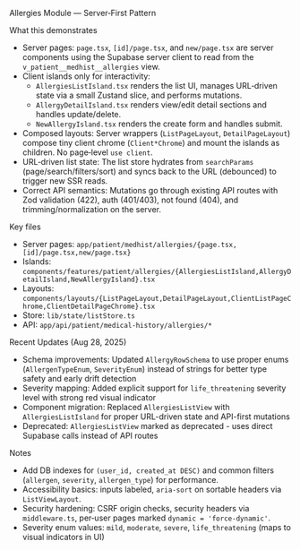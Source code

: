 Allergies Module — Server‑First Pattern

What this demonstrates
- Server pages: `page.tsx`, `[id]/page.tsx`, and `new/page.tsx` are server components using the Supabase server client to read from the `v_patient__medhist__allergies` view.
- Client islands only for interactivity:
  - `AllergiesListIsland.tsx` renders the list UI, manages URL‑driven state via a small Zustand slice, and performs mutations.
  - `AllergyDetailIsland.tsx` renders view/edit detail sections and handles update/delete.
  - `NewAllergyIsland.tsx` renders the create form and handles submit.
- Composed layouts: Server wrappers (`ListPageLayout`, `DetailPageLayout`) compose tiny client chrome (`Client*Chrome`) and mount the islands as children. No page‑level `use client`.
- URL‑driven list state: The list store hydrates from `searchParams` (page/search/filters/sort) and syncs back to the URL (debounced) to trigger new SSR reads.
- Correct API semantics: Mutations go through existing API routes with Zod validation (422), auth (401/403), not found (404), and trimming/normalization on the server.

Key files
- Server pages: `app/patient/medhist/allergies/{page.tsx,[id]/page.tsx,new/page.tsx}`
- Islands: `components/features/patient/allergies/{AllergiesListIsland,AllergyDetailIsland,NewAllergyIsland}.tsx`
- Layouts: `components/layouts/{ListPageLayout,DetailPageLayout,ClientListPageChrome,ClientDetailPageChrome}.tsx`
- Store: `lib/state/listStore.ts`
- API: `app/api/patient/medical-history/allergies/*`

Recent Updates (Aug 28, 2025)
- Schema improvements: Updated `AllergyRowSchema` to use proper enums (`AllergenTypeEnum`, `SeverityEnum`) instead of strings for better type safety and early drift detection
- Severity mapping: Added explicit support for `life_threatening` severity level with strong red visual indicator
- Component migration: Replaced `AllergiesListView` with `AllergiesListIsland` for proper URL-driven state and API-first mutations
- Deprecated: `AllergiesListView` marked as deprecated - uses direct Supabase calls instead of API routes

Notes
- Add DB indexes for `(user_id, created_at DESC)` and common filters (`allergen`, `severity`, `allergen_type`) for performance.
- Accessibility basics: inputs labeled, `aria-sort` on sortable headers via `ListViewLayout`.
- Security hardening: CSRF origin checks, security headers via `middleware.ts`, per‑user pages marked `dynamic = 'force-dynamic'`.
- Severity enum values: `mild`, `moderate`, `severe`, `life_threatening` (maps to visual indicators in UI)

